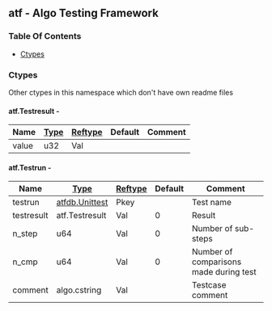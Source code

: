 ## atf - Algo Testing Framework


### Table Of Contents
<a href="#table-of-contents"></a>
* [Ctypes](#ctypes)

### Ctypes
<a href="#ctypes"></a>
Other ctypes in this namespace which don't have own readme files

#### atf.Testresult - 
<a href="#atf-testresult"></a>

|Name|[Type](/txt/ssimdb/dmmeta/ctype.md)|[Reftype](/txt/ssimdb/dmmeta/reftype.md)|Default|Comment|
|---|---|---|---|---|
|value|u32|Val|

#### atf.Testrun - 
<a href="#atf-testrun"></a>

|Name|[Type](/txt/ssimdb/dmmeta/ctype.md)|[Reftype](/txt/ssimdb/dmmeta/reftype.md)|Default|Comment|
|---|---|---|---|---|
|testrun|[atfdb.Unittest](/txt/ssimdb/atfdb/unittest.md)|Pkey||Test name|
|testresult|atf.Testresult|Val|0|Result|
|n_step|u64|Val|0|Number of sub-steps|
|n_cmp|u64|Val|0|Number of comparisons made during test|
|comment|algo.cstring|Val||Testcase comment|

